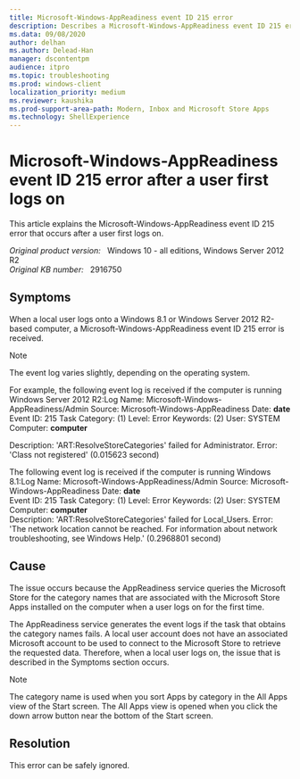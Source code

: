 ```yaml
---
title: Microsoft-Windows-AppReadiness event ID 215 error
description: Describes a Microsoft-Windows-AppReadiness event ID 215 error that occurs in Windows 8.1 and Windows Server 2012 R2.
ms.data: 09/08/2020
author: delhan
ms.author: Delead-Han
manager: dscontentpm
audience: itpro
ms.topic: troubleshooting
ms.prod: windows-client
localization_priority: medium
ms.reviewer: kaushika
ms.prod-support-area-path: Modern, Inbox and Microsoft Store Apps
ms.technology: ShellExperience
---
```

# Microsoft-Windows-AppReadiness event ID 215 error after a user first logs on

This article explains the Microsoft-Windows-AppReadiness event ID 215 error that occurs after a user first logs on.

_Original product version:_ &nbsp; Windows 10 - all editions, Windows Server 2012 R2  
_Original KB number:_ &nbsp; 2916750

## Symptoms

When a local user logs onto a Windows 8.1 or Windows Server 2012 R2-based computer, a Microsoft-Windows-AppReadiness event ID 215 error is received.

> [!NOTE]
> The event log varies slightly, depending on the operating system. 

For example, the following event log is received if the computer is running Windows Server 2012 R2:Log Name: Microsoft-Windows-AppReadiness/Admin
Source: Microsoft-Windows-AppReadiness
Date: **date**  
Event ID: 215
Task Category: (1)
Level: Error
Keywords: (2)
User: SYSTEM
Computer: **computer**  

Description:
'ART:ResolveStoreCategories' failed for Administrator. Error: 'Class not registered' (0.015623 second)

The following event log is received if the computer is running Windows 8.1:Log Name: Microsoft-Windows-AppReadiness/Admin
Source: Microsoft-Windows-AppReadiness
Date: **date**  
Event ID: 215
Task Category: (1)
Level: Error
Keywords: (2)
User: SYSTEM
Computer: **computer**  
Description:
'ART:ResolveStoreCategories' failed for Local_Users. Error: 'The network location cannot be reached. For information about network troubleshooting, see Windows Help.' (0.2968801 second)

## Cause

The issue occurs because the AppReadiness service queries the Microsoft Store for the category names that are associated with the Microsoft Store Apps installed on the computer when a user logs on for the first time. 

The AppReadiness service generates the event logs if the task that obtains the category names fails. A local user account does not have an associated Microsoft account to be used to connect to the Microsoft Store to retrieve the requested data. Therefore, when a local user logs on, the issue that is described in the Symptoms section occurs.

> [!NOTE]
> The category name is used when you sort Apps by category in the All Apps view of the Start screen. The All Apps view is opened when you click the down arrow button near the bottom of the Start screen. 

## Resolution

This error can be safely ignored.
